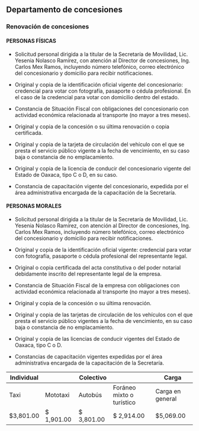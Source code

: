 ## Departamento de concesiones
### Renovación de concesiones
#### **PERSONAS FÍSICAS**

-   Solicitud personal dirigida a la titular de la Secretaría de Movilidad, Lic. Yesenia Nolasco Ramírez, con atención al Director de concesiones, Ing. Carlos Mex Ramos, incluyendo número telefónico, correo electrónico del concesionario y domicilio para recibir notificaciones.

-   Original y copia de la identificación oficial vigente del concesionario: credencial para votar con fotografía, pasaporte o cédula profesional. En el caso de la credencial para votar con domicilio dentro del estado.

-   Constancia de Situación Fiscal con obligaciones del concesionario con actividad económica relacionada al transporte (no mayor a tres meses).

-   Original y copia de la concesión o su última renovación o copia certificada.

-   Original y copia de la tarjeta de circulación del vehículo con el que se presta el servicio público vigente a la fecha de vencimiento, en su caso baja o constancia de no emplacamiento.

-   Original y copia de la licencia de conducir del concesionario vigente del Estado de Oaxaca, tipo C o D, en su caso.

-   Constancia de capacitación vigente del concesionario, expedida por el área administrativa encargada de la capacitación de la Secretaría.

#### **PERSONAS MORALES**

-   Solicitud personal dirigida a la titular de la Secretaría de Movilidad, Lic. Yesenia Nolasco Ramírez, con atención al Director de concesiones, Ing. Carlos Mex Ramos, incluyendo número telefónico, correo electrónico del concesionario y domicilio para recibir notificaciones.

-   Original y copia de la identificación oficial vigente: credencial para votar con fotografía, pasaporte o cédula profesional del representante legal.

-   Original o copia certificada del acta constitutiva o del poder notarial debidamente inscrito del representante legal de la empresa.

-   Constancia de Situación Fiscal de la empresa con obligaciones con actividad económica relacionada al transporte (no mayor a tres meses).

-   Original y copia de la concesión o su última renovación.

-   Original y copia de las tarjetas de circulación de los vehículos con el que presta el servicio público vigentes a la fecha de vencimiento, en su caso baja o constancia de no emplacamiento.

-   Original y copia de las licencias de conducir vigentes del Estado de Oaxaca, tipo C o D.

-   Constancias de capacitación vigentes expedidas por el área administrativa encargada de la capacitación de la Secretaría.

| Individual || Colectivo || Carga |
|-----------|---|----------|---|-------|
| Taxi | Mototaxi | Autobús | Foráneo mixto o turístico | Carga en general |
| $3,801.00| $ 1,901.00 | $ 3,801.00 | $ 2,914.00 | $5,069.00|